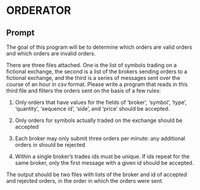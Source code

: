 # ORDERATOR

## Prompt

The goal of this program will be to determine which orders are valid orders and which orders are invalid orders.

There are three files attached. One is the list of symbols trading on a fictional exchange, the second is a list of the brokers sending orders to a fictional exchange, and the third is a series of messages sent over the course of an hour in csv format. Please write a program that reads in this third file and filters the orders sent on the basis of a few rules:

1. Only orders that have values for the fields of ‘broker’, ‘symbol’, ‘type’, ‘quantity’, ‘sequence id’, ‘side’, and ‘price’ should be accepted.

2. Only orders for symbols actually traded on the exchange should be accepted

3. Each broker may only submit three orders per minute: any additional orders in  should be rejected

4. Within a single broker’s trades ids must be unique. If ids repeat for the same broker, only the first message with a given id should be accepted.

The output should be two files with lists of the broker and id of accepted and rejected orders, in the order in which the orders were sent.

